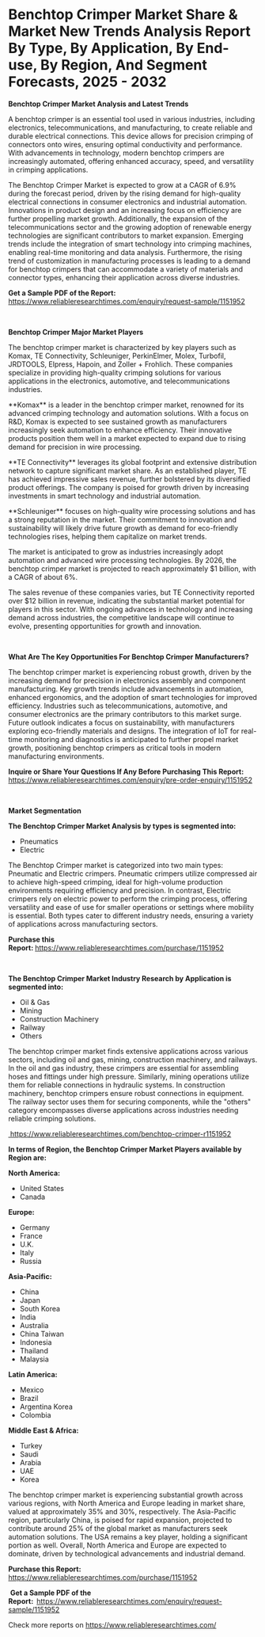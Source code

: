 <p><h1>Benchtop Crimper Market Share & Market New Trends Analysis Report By Type, By Application, By End-use, By Region, And Segment Forecasts, 2025 - 2032</h1></p><p><strong>Benchtop Crimper Market Analysis and Latest Trends</strong></p>
<p><p>A benchtop crimper is an essential tool used in various industries, including electronics, telecommunications, and manufacturing, to create reliable and durable electrical connections. This device allows for precision crimping of connectors onto wires, ensuring optimal conductivity and performance. With advancements in technology, modern benchtop crimpers are increasingly automated, offering enhanced accuracy, speed, and versatility in crimping applications.</p><p>The Benchtop Crimper Market is expected to grow at a CAGR of 6.9% during the forecast period, driven by the rising demand for high-quality electrical connections in consumer electronics and industrial automation. Innovations in product design and an increasing focus on efficiency are further propelling market growth. Additionally, the expansion of the telecommunications sector and the growing adoption of renewable energy technologies are significant contributors to market expansion. Emerging trends include the integration of smart technology into crimping machines, enabling real-time monitoring and data analysis. Furthermore, the rising trend of customization in manufacturing processes is leading to a demand for benchtop crimpers that can accommodate a variety of materials and connector types, enhancing their application across diverse industries.</p></p>
<p><strong>Get a Sample PDF of the Report:&nbsp;</strong> <a href="https://www.reliableresearchtimes.com/enquiry/request-sample/1151952?utm_campaign=2653&utm_medium=2&utm_source=Github&utm_content=ia&utm_term=28022025&utm_id=benchtop-crimper">https://www.reliableresearchtimes.com/enquiry/request-sample/1151952</a></p>
<p>&nbsp;</p>
<p><strong>Benchtop Crimper Major Market Players</strong></p>
<p><p>The benchtop crimper market is characterized by key players such as Komax, TE Connectivity, Schleuniger, PerkinElmer, Molex, Turbofil, JRDTOOLS, Elpress, Hapoin, and Zoller + Frohlich. These companies specialize in providing high-quality crimping solutions for various applications in the electronics, automotive, and telecommunications industries.</p><p>**Komax** is a leader in the benchtop crimper market, renowned for its advanced crimping technology and automation solutions. With a focus on R&D, Komax is expected to see sustained growth as manufacturers increasingly seek automation to enhance efficiency. Their innovative products position them well in a market expected to expand due to rising demand for precision in wire processing.</p><p>**TE Connectivity** leverages its global footprint and extensive distribution network to capture significant market share. As an established player, TE has achieved impressive sales revenue, further bolstered by its diversified product offerings. The company is poised for growth driven by increasing investments in smart technology and industrial automation.</p><p>**Schleuniger** focuses on high-quality wire processing solutions and has a strong reputation in the market. Their commitment to innovation and sustainability will likely drive future growth as demand for eco-friendly technologies rises, helping them capitalize on market trends.</p><p>The market is anticipated to grow as industries increasingly adopt automation and advanced wire processing technologies. By 2026, the benchtop crimper market is projected to reach approximately $1 billion, with a CAGR of about 6%.</p><p>The sales revenue of these companies varies, but TE Connectivity reported over $12 billion in revenue, indicating the substantial market potential for players in this sector. With ongoing advances in technology and increasing demand across industries, the competitive landscape will continue to evolve, presenting opportunities for growth and innovation.</p></p>
<p>&nbsp;</p>
<p><strong>What Are The Key Opportunities For Benchtop Crimper Manufacturers?</strong></p>
<p><p>The benchtop crimper market is experiencing robust growth, driven by the increasing demand for precision in electronics assembly and component manufacturing. Key growth trends include advancements in automation, enhanced ergonomics, and the adoption of smart technologies for improved efficiency. Industries such as telecommunications, automotive, and consumer electronics are the primary contributors to this market surge. Future outlook indicates a focus on sustainability, with manufacturers exploring eco-friendly materials and designs. The integration of IoT for real-time monitoring and diagnostics is anticipated to further propel market growth, positioning benchtop crimpers as critical tools in modern manufacturing environments.</p></p>
<p><strong>Inquire or Share Your Questions If Any Before Purchasing This Report:</strong> <a href="https://www.reliableresearchtimes.com/enquiry/pre-order-enquiry/1151952?utm_campaign=2653&utm_medium=2&utm_source=Github&utm_content=ia&utm_term=28022025&utm_id=benchtop-crimper">https://www.reliableresearchtimes.com/enquiry/pre-order-enquiry/1151952</a></p>
<p>&nbsp;</p>
<p><strong>Market Segmentation</strong></p>
<p><strong>The Benchtop Crimper Market Analysis by types is segmented into:</strong></p>
<p><ul><li>Pneumatics</li><li>Electric</li></ul></p>
<p><p>The Benchtop Crimper market is categorized into two main types: Pneumatic and Electric crimpers. Pneumatic crimpers utilize compressed air to achieve high-speed crimping, ideal for high-volume production environments requiring efficiency and precision. In contrast, Electric crimpers rely on electric power to perform the crimping process, offering versatility and ease of use for smaller operations or settings where mobility is essential. Both types cater to different industry needs, ensuring a variety of applications across manufacturing sectors.</p></p>
<p><strong>Purchase this Report:&nbsp;</strong><a href="https://www.reliableresearchtimes.com/purchase/1151952?utm_campaign=2653&utm_medium=2&utm_source=Github&utm_content=ia&utm_term=28022025&utm_id=benchtop-crimper">https://www.reliableresearchtimes.com/purchase/1151952</a></p>
<p>&nbsp;</p>
<p><strong>The Benchtop Crimper Market Industry Research by Application is segmented into:</strong></p>
<p><ul><li>Oil & Gas</li><li>Mining</li><li>Construction Machinery</li><li>Railway</li><li>Others</li></ul></p>
<p><p>The benchtop crimper market finds extensive applications across various sectors, including oil and gas, mining, construction machinery, and railways. In the oil and gas industry, these crimpers are essential for assembling hoses and fittings under high pressure. Similarly, mining operations utilize them for reliable connections in hydraulic systems. In construction machinery, benchtop crimpers ensure robust connections in equipment. The railway sector uses them for securing components, while the "others" category encompasses diverse applications across industries needing reliable crimping solutions.</p></p>
<p><a href="https://www.reliableresearchtimes.com/benchtop-crimper-r1151952?utm_campaign=2653&utm_medium=2&utm_source=Github&utm_content=ia&utm_term=28022025&utm_id=benchtop-crimper">&nbsp;https://www.reliableresearchtimes.com/benchtop-crimper-r1151952</a></p>
<p><strong>In terms of Region, the Benchtop Crimper Market Players available by Region are:</strong></p>
<p>
    <p> <strong> North America: </strong>
        <ul>
            <li>United States</li>
            <li>Canada</li>
        </ul>
        </p> 
    <p> <strong> Europe: </strong>
        <ul>
            <li>Germany</li>
            <li>France</li>
            <li>U.K.</li>
            <li>Italy</li>
            <li>Russia</li>
        </ul>
        </p> 
    <p> <strong> Asia-Pacific: </strong>
        <ul>
            <li>China</li>
            <li>Japan</li>
            <li>South Korea</li>
            <li>India</li>
            <li>Australia</li>
            <li>China Taiwan</li>
            <li>Indonesia</li>
            <li>Thailand</li>
            <li>Malaysia</li>
        </ul>
        </p> 
    <p> <strong> Latin America: </strong>
        <ul>
            <li>Mexico</li>
            <li>Brazil</li>
            <li>Argentina Korea</li>
            <li>Colombia</li>
        </ul>
        </p> 
    <p> <strong> Middle East & Africa: </strong>
        <ul>
            <li>Turkey</li>
            <li>Saudi</li>
            <li>Arabia</li>
            <li>UAE</li>
            <li>Korea</li>
        </ul>
    </p>
    </p>
<p><p>The benchtop crimper market is experiencing substantial growth across various regions, with North America and Europe leading in market share, valued at approximately 35% and 30%, respectively. The Asia-Pacific region, particularly China, is poised for rapid expansion, projected to contribute around 25% of the global market as manufacturers seek automation solutions. The USA remains a key player, holding a significant portion as well. Overall, North America and Europe are expected to dominate, driven by technological advancements and industrial demand.</p></p>
<p><strong>Purchase this Report: </strong><a href="https://www.reliableresearchtimes.com/purchase/1151952?utm_campaign=2653&utm_medium=2&utm_source=Github&utm_content=ia&utm_term=28022025&utm_id=benchtop-crimper">https://www.reliableresearchtimes.com/purchase/1151952</a></p>
<p>&nbsp;<strong>Get a Sample PDF of the Report:&nbsp;&nbsp;</strong><a href="https://www.reliableresearchtimes.com/enquiry/request-sample/1151952?utm_campaign=2653&utm_medium=2&utm_source=Github&utm_content=ia&utm_term=28022025&utm_id=benchtop-crimper">https://www.reliableresearchtimes.com/enquiry/request-sample/1151952</a></p>
<p><strong></strong></p>
<p>Check more reports on <a href="https://www.reliableresearchtimes.com/?utm_campaign=2653&utm_medium=2&utm_source=Github&utm_content=ia&utm_term=28022025&utm_id=benchtop-crimper">https://www.reliableresearchtimes.com/</a></p>